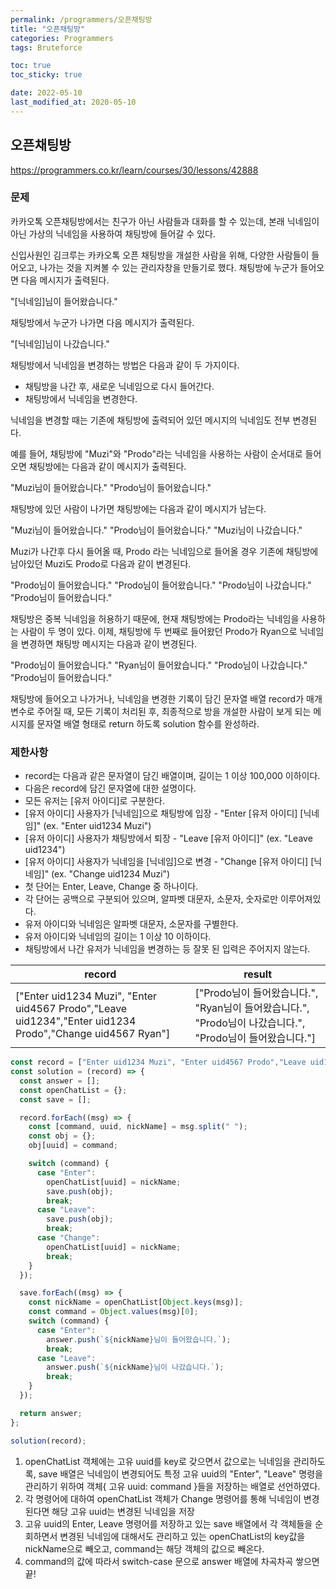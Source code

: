 ```yaml
---
permalink: /programmers/오픈채팅방
title: "오픈채팅방"
categories: Programmers
tags: Bruteforce

toc: true
toc_sticky: true

date: 2022-05-10
last_modified_at: 2020-05-10
---
```


## 오픈채팅방

https://programmers.co.kr/learn/courses/30/lessons/42888

### 문제

카카오톡 오픈채팅방에서는 친구가 아닌 사람들과 대화를 할 수 있는데, 본래 닉네임이 아닌 가상의 닉네임을 사용하여 채팅방에 들어갈 수 있다.

신입사원인 김크루는 카카오톡 오픈 채팅방을 개설한 사람을 위해, 다양한 사람들이 들어오고, 나가는 것을 지켜볼 수 있는 관리자창을 만들기로 했다. 채팅방에 누군가 들어오면 다음 메시지가 출력된다.

"[닉네임]님이 들어왔습니다."

채팅방에서 누군가 나가면 다음 메시지가 출력된다.

"[닉네임]님이 나갔습니다."

채팅방에서 닉네임을 변경하는 방법은 다음과 같이 두 가지이다.

- 채팅방을 나간 후, 새로운 닉네임으로 다시 들어간다.
- 채팅방에서 닉네임을 변경한다.

닉네임을 변경할 때는 기존에 채팅방에 출력되어 있던 메시지의 닉네임도 전부 변경된다.

예를 들어, 채팅방에 "Muzi"와 "Prodo"라는 닉네임을 사용하는 사람이 순서대로 들어오면 채팅방에는 다음과 같이 메시지가 출력된다.

"Muzi님이 들어왔습니다."
"Prodo님이 들어왔습니다."

채팅방에 있던 사람이 나가면 채팅방에는 다음과 같이 메시지가 남는다.

"Muzi님이 들어왔습니다."
"Prodo님이 들어왔습니다."
"Muzi님이 나갔습니다."

Muzi가 나간후 다시 들어올 때, Prodo 라는 닉네임으로 들어올 경우 기존에 채팅방에 남아있던 Muzi도 Prodo로 다음과 같이 변경된다.

"Prodo님이 들어왔습니다."
"Prodo님이 들어왔습니다."
"Prodo님이 나갔습니다."
"Prodo님이 들어왔습니다."

채팅방은 중복 닉네임을 허용하기 때문에, 현재 채팅방에는 Prodo라는 닉네임을 사용하는 사람이 두 명이 있다. 이제, 채팅방에 두 번째로 들어왔던 Prodo가 Ryan으로 닉네임을 변경하면 채팅방 메시지는 다음과 같이 변경된다.

"Prodo님이 들어왔습니다."
"Ryan님이 들어왔습니다."
"Prodo님이 나갔습니다."
"Prodo님이 들어왔습니다."

채팅방에 들어오고 나가거나, 닉네임을 변경한 기록이 담긴 문자열 배열 record가 매개변수로 주어질 때, 모든 기록이 처리된 후, 최종적으로 방을 개설한 사람이 보게 되는 메시지를 문자열 배열 형태로 return 하도록 solution 함수를 완성하라.

### 제한사항

- record는 다음과 같은 문자열이 담긴 배열이며, 길이는 1 이상 100,000 이하이다.
- 다음은 record에 담긴 문자열에 대한 설명이다.
- 모든 유저는 [유저 아이디]로 구분한다.
- [유저 아이디] 사용자가 [닉네임]으로 채팅방에 입장 - "Enter [유저 아이디] [닉네임]" (ex. "Enter uid1234 Muzi")
- [유저 아이디] 사용자가 채팅방에서 퇴장 - "Leave [유저 아이디]" (ex. "Leave uid1234")
- [유저 아이디] 사용자가 닉네임을 [닉네임]으로 변경 - "Change [유저 아이디] [닉네임]" (ex. "Change uid1234 Muzi")
- 첫 단어는 Enter, Leave, Change 중 하나이다.
- 각 단어는 공백으로 구분되어 있으며, 알파벳 대문자, 소문자, 숫자로만 이루어져있다.
- 유저 아이디와 닉네임은 알파벳 대문자, 소문자를 구별한다.
- 유저 아이디와 닉네임의 길이는 1 이상 10 이하이다.
- 채팅방에서 나간 유저가 닉네임을 변경하는 등 잘못 된 입력은 주어지지 않는다.

| record                                                                                                    | result                                                                                                    |
| --------------------------------------------------------------------------------------------------------- | --------------------------------------------------------------------------------------------------------- |
| ["Enter uid1234 Muzi", "Enter uid4567 Prodo","Leave uid1234","Enter uid1234 Prodo","Change uid4567 Ryan"] | ["Prodo님이 들어왔습니다.", "Ryan님이 들어왔습니다.", "Prodo님이 나갔습니다.", "Prodo님이 들어왔습니다."] |

```javascript
const record = ["Enter uid1234 Muzi", "Enter uid4567 Prodo","Leave uid1234","Enter uid1234 Prodo","Change uid4567 Ryan"]s
const solution = (record) => {
  const answer = [];
  const openChatList = {};
  const save = [];

  record.forEach((msg) => {
    const [command, uuid, nickName] = msg.split(" ");
    const obj = {};
    obj[uuid] = command;

    switch (command) {
      case "Enter":
        openChatList[uuid] = nickName;
        save.push(obj);
        break;
      case "Leave":
        save.push(obj);
        break;
      case "Change":
        openChatList[uuid] = nickName;
        break;
    }
  });

  save.forEach((msg) => {
    const nickName = openChatList[Object.keys(msg)];
    const command = Object.values(msg)[0];
    switch (command) {
      case "Enter":
        answer.push(`${nickName}님이 들어왔습니다.`);
        break;
      case "Leave":
        answer.push(`${nickName}님이 나갔습니다.`);
        break;
    }
  });

  return answer;
};

solution(record);
```

1. openChatList 객체에는 고유 uuid를 key로 갖으면서 값으로는 닉네임을 관리하도록, save 배열은 닉네임이 변경되어도 특정 고유 uuid의 "Enter", "Leave" 명령을 관리하기 위하여 객체{ 고유 uuid: command }들을 저장하는 배열로 선언하였다.
2. 각 명령어에 대하여 openChatList 객체가 Change 명령어를 통해 닉네임이 변경된다면 해당 고유 uuid는 변경된 닉네임을 저장
3. 고유 uuid의 Enter, Leave 명령어를 저장하고 있는 save 배열에서 각 객체들을 순회하면서 변경된 닉네임에 대해서도 관리하고 있는 openChatList의 key값을 nickName으로 빼오고, command는 해당 객체의 값으로 빼온다.
4. command의 값에 따라서 switch-case 문으로 answer 배열에 차곡차곡 쌓으면 끝!
